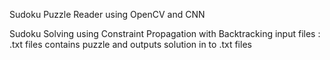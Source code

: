 Sudoku Puzzle Reader using OpenCV and CNN

Sudoku Solving using Constraint Propagation with Backtracking
input files : .txt files contains puzzle and outputs solution in to .txt files
